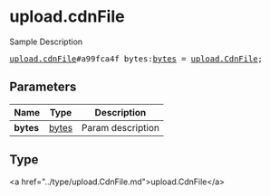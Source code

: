 # upload.cdnFile

Sample Description

<pre>
<a href="../constructor/upload.cdnFile.md">upload.cdnFile</a>#a99fca4f bytes:<a href="../type/bytes.md">bytes</a> = <a href="../type/upload.CdnFile.md">upload.CdnFile</a>;
</pre>

## Parameters

| Name | Type | Description |
|------|:----:|-------------|
| **bytes** | <a href="../type/bytes.md">bytes</a> | Param description |

## Type

&lt;a href=&#34;../type/upload.CdnFile.md&#34;&gt;upload.CdnFile&lt;/a&gt;
